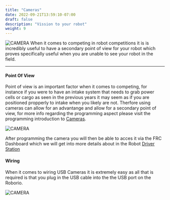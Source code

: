 ```yaml
---
title: "Cameras"
date: 2022-09-21T13:59:10-07:00
draft: false
description: "Vission to your robot"
weight: 9
---
```


![CAMERA](/gifs/camera/camera.jpg?width=200px&height=200px)
When it comes to competing in robot competitions it is is incredibly useful to have a secondary point of view for your robot which proves specifically useful when you are unable to see your robot in the field.  

---

#### Point Of View
Point of view is an important factor when it comes to competing, for instance if you were to have an intake system that needs to grab power cells or cargo as seen in the previous years it may seem as if you are positioned propperly to intake when you likely are not. Therfore using cameras can allow for an advantange and allow for a secondary point of view, for more info regarding the programming aspect please visit the programming introduction to [Cameras](/intro-to-frc-programming/camera).

![CAMERA](/gifs/camera/pov.jpg?width=500px)

After programming the camera you will then be able to acces it via the FRC Dashboard which we will get into more details about in the Robot [Driver Station](/driver-station/introduction/)

#### Wiring 
When it comes to wiring USB Cameras it is extremely easy as all that is required is that you plug in the USB cable into the the USB port on the Roborio.

![CAMERA](/gifs/camera/usb.jpg?width=200px&height=200px)